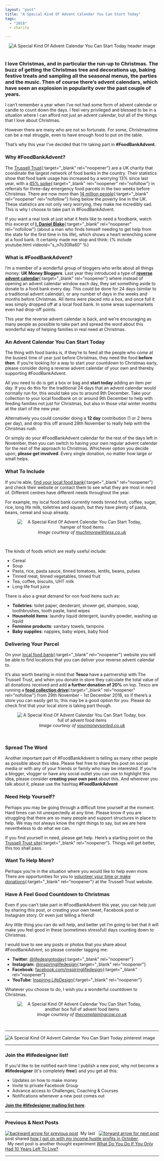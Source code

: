 ```yaml
---
layout: "post"
title: "A Special Kind Of Advent Calendar You Can Start Today"
tags:
  - "2018"
  - charity

---
```


<center>
    <img src='/i/2018/foodbankadvent/blogheader.png' alt='A Special Kind Of Advent Calendar You Can Start Today header image'>
</center>
<br>

### I love Christmas, and in particular the run-up to Christmas. The buzz of getting the Christmas tree and decorations up, baking festive treats and sampling all the seasonal menus, the parties and the music. Then of course there’s advent calendars, which have seen an explosion in popularity over the past couple of years. 

I can’t remember a year when I’ve not had some form of advent calendar or candle to count down the days. I feel very privileged and blessed to be in a situation where I can afford not just an advent calendar, but all of the things that I love about Christmas. 

However there are many who are not so fortunate. For some, Christmastime can be a real struggle, even to have enough food to put on the table. 

That’s why this year I’ve decided that I’m taking part in **#FoodBankAdvent**.

### Why #FoodBankAdvent?
The [Trussell Trust](https://www.trusselltrust.org/){:target="_blank" rel="noopener"} are a UK charity that coordinate the largest network of food banks in the country. Their statistics show that food bank usage has increased by a worrying 13% since last year, with a [45% spike](https://www.theguardian.com/society/2016/dec/21/christmas-food-bank-newcastle){:target="_blank" rel="noopener" rel="nofollow"} in referrals for three-day emergency food parcels in the two weeks before Christmas. There are now more than [14 million people](https://metro.co.uk/2018/09/17/there-are-now-14000000-people-living-in-poverty-in-the-uk-7950939/){:target="_blank" rel="noopener" rel="nofollow"} living below the poverty line in the UK. These statistics are not only very worrying, they make me incredibly sad. This is why I choose to take part in #FoodBankAdvent.

If you want a real look at just what it feels like to need a foodbank, watch this excerpt of [**I, Daniel Blake**](https://www.youtube.com/watch?v=g_j-QHiCMzo){:target="_blank" rel="noopener" rel="nofollow"} (about a man who finds himself needing to get help from the state for the first time in his life),  which shows a heart wrenching scene at a food bank. It certainly made me stop and think:
{% include youtube.html videoid="s_n7o30Ra60" %}

### What is #FoodBankAdvent?
I’m a member of a wonderful group of bloggers who write about all things money: **UK Money Bloggers**. Last year they introduced a type of [**reverse advent calendar**](https://ukmoneybloggers.com/foodbankadvent-how-a-reverse-advent-calendar-can-help-this-christmas/){:target="_blank" rel="noopener"} where instead of opening an advent calendar window each day, they set something aside to donate to a food bank every day. This could be done for 24 days (similar to a traditional advent calendar), or any number of days in the weeks and months before Christmas. All items were placed into a box, and once full it was simply dropped off at a local food bank. In some areas supermarkets even had drop-off points.

This year the reverse advent calendar is back, and we’re encouraging as many people as possible to take part and spread the word about this wonderful way of helping families in real need at Christmas.

### An Advent Calendar You Can Start Today
The thing with food banks is, if they’re to feed all the people who come at the busiest time of year just before Christmas, they need the food **before then**. If you’re looking for a way to start your countdown to Christmas early, please consider doing a reverse advent calendar of your own and thereby supporting #FoodBankAdvent.

All you need to do is get a box or bag and **start today** adding an item per day. If you do this for the traditional 24 days that an advent calendar would normally run for, this would take you to around 9th December. Take your collection to your local foodbank on or around 9th December to help with feeding families not just for Christmas, but also in those vital winter months at the start of the new year.

Alternatively you could consider doing a **12 day** contribution (1 or 2 items per day), and drop this off around 28th November to really help with the Christmas rush. 

Or simply do your #FoodBankAdvent calendar for the rest of the days left in November, then you can switch to having your own regular advent calendar for the rest of the approach to Christmas. Whichever option you decide upon, **please get involved**. Every single donation, no matter how large or small helps.

### What To Include
If you’re able, [find your local food bank](https://www.trusselltrust.org/get-help/find-a-foodbank/){:target="_blank" rel="noopener"} and check their website or contact them to see what they are most in need of. Different centres have different needs throughout the year. 

For example, my local food bank currently needs tinned fruit, coffee, sugar, rice, long life milk, toiletries and squash, but they have plenty of pasta, beans, cereal and soup already.

<center>
<figure>
    <img src='/i/2018/foodbankadvent/muchmorewithless.jpg' alt='A Special Kind Of Advent Calendar You Can Start Today, hamper of food items'>
    <figcaption><i>Image courtesy of <a href="https://www.muchmorewithless.co.uk/2018/10/reverse-advent-calendar-for-foodbankadvent.html" target="_blank" rel="noopener">muchmorewithless.co.uk</a></i></figcaption>
</figure>
</center>
<br>

The kinds of foods which are really useful include:

- Cereal
- Soup
- Pasta, rice, pasta sauce, tinned tomatoes, lentils, beans, pulses
- Tinned meat, tinned vegetables, tinned fruit
- Tea, coffee, biscuits, UHT milk
- Long life fruit juice

There is also a great demand for non food items such as:

- **Toiletries**: toilet paper, deoderant, shower gel, shampoo, soap, toothbrushes, tooth paste, hand wipes
- **Household items**: laundry liquid detergent, laundry powder, washing up liquid
- **Feminine products**: sanitary towels, tampons
- **Baby supplies**: nappies, baby wipes, baby food

### Delivering Your Parcel
On your [local food bank](https://www.trusselltrust.org/get-help/find-a-foodbank/){:target="_blank" rel="noopener"} website you will be able to find locations that you can deliver your reverse advent calendar to.

It’s also worth bearing in mind that **Tesco** have a partnership with The Trussell Trust, and when you donate in store they calculate the total value of all donations received and add **a further donation of 20%** on top. Tesco are running a [**food collection drive**](https://www.trusselltrust.org/get-involved/tesco-food-collection/){:target="_blank" rel="noopener" rel="nofollow"} from 29th November - 1st December 2018, so if there’s a store you can easily get to, this may be a good option for you. Please do check first that your local store is taking part though.

<center>
<figure>
    <img src='/i/2018/foodbankadvent/yourmoneysorted.jpg' alt='A Special Kind Of Advent Calendar You Can Start Today, box full of advent food items'>
    <figcaption><i>Image courtesy of <a href="https://www.yourmoneysorted.co.uk/blog/make-a-difference-with-a-reverse-advent-calendar/" target="_blank" rel="noopener">yourmoneysorted.co.uk</a></i></figcaption>
</figure>
</center>
<br>

### Spread The Word
Another important part of #FoodBankAdvent is telling as many other people as possible about this idea. Please feel free to share this post on social media or with any of your friends or family who may be interested. If you’re a blogger, vlogger or have any social outlet you can use to highlight this idea, please consider **creating your own post** about this. And wherever you talk about it, please use the hashtag **#FoodBankAdvent**

### Need Help Yourself?
Perhaps you may be going through a difficult time yourself at the moment. Hard times can hit unexpectedly at any time. Please know if you are struggling that there are so many people and support structures in place to help. We may not always know the right things to say, but we are here nevertheless to do what we can. 

If you find yourself in need, please get help. Here’s a starting point on the [Trussell Trust site](https://www.trusselltrust.org/get-help/){:target="_blank" rel="noopener"}. Things will get better, this too shall pass.

### Want To Help More?
Perhaps you’re in the situation where you would like to help even more. There are opportunities for you to [volunteer your time or make donations](https://www.trusselltrust.org/get-involved/ways-to-give/){:target="_blank" rel="noopener"} at the Trussell Trust website. 

### Have A Feel Good Countdown to Christmas
Even if you can’t take part in #FoodBankAdvent this year, you can help just by sharing this post, or creating your own tweet, Facebook post or Instagram story. Or even just telling a friend! 

Any little thing you can do will help, and better yet I’m going to bet that it will make you feel good in these (sometimes stressful) days counting down to Christmas. 

I would love to see any posts or photos that you share about #FoodBankAdvent, so please consider tagging me:

- **Twitter**: [@lifedesigntoday](https://twitter.com/lifedesigntoday){:target="_blank" rel="noopener"}
- **Instagram**: [@inspiringlifedesign](https://www.instagram.com/inspiringlifedesign/){:target="_blank" rel="noopener"}
- **Facebook**: [facebook.com/inspiringlifedesign](https://www.facebook.com/inspiringlifedesign/){:target="_blank" rel="noopener"}
- **YouTube**: [Inspiring LifeDesign](https://www.youtube.com/channel/UCFMCt3HfmLwWyqr5QSETThQ){:target="_blank" rel="noopener"}

Whatever you choose to do, I wish you a wonderful countdown to Christmas.


<center>
<figure>
    <img src='/i/2018/foodbankadvent/thecomplainingcow.jpg' alt='A Special Kind Of Advent Calendar You Can Start Today, another box full of advent food items'>
    <figcaption><i>Image courtesy of <a href="https://www.thecomplainingcow.co.uk/reverse-advent-calendar/" target="_blank" rel="noopener">thecomplainingcow.co.uk</a></i></figcaption>
</figure>
</center>
<br>


***

![A Special Kind Of Advent Calendar You Can Start Today pinterest image](/i/2018/foodbankadvent/foodbankadventpin.png)

***

### Join the #lifedesigner list!

If you'd like to be notified each time I publish a new post, why not become a <b>#lifedesigner</b> (it's completely <b>free</b>!) and you get all this:

- Updates on how to make money
- Invite to private Facebook Group
- Advance access to Challenges, Coaching & Courses
- Notifications whenever a new post comes out

[**Join the #lifedesigner mailing list here**](/signup/signup_page).

***

### Previous & Next Posts

<a href="/posts/october-2018-income-report.html" style="float: left"><img src='/i/backward.png' alt='backward arrow for previous post' /></a> &nbsp;
<a href="/posts/10-years-left-to-live.html" style="float: right"><img src='/i/forward.png' alt='forward arrow for next post' /></a>
My last post shared [how I got on with my income hustle profits in October](/posts/october-2018-income-report.html).<br>
&nbsp;&nbsp;My next post is another thought experiment [What Do You Do If You Only Had 10 Years Left To Live?](/posts/10-years-left-to-live.html)
<br>

***
